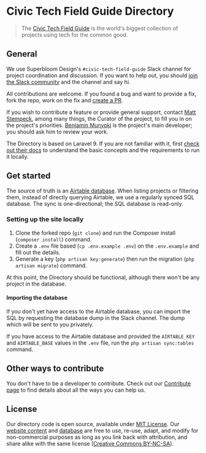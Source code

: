 # Civic Tech Field Guide Directory

> The [Civic Tech Field Guide](https://civictech.guide) is the world's biggest collection of projects using tech for the common good.

## General

We use Superbloom Design's `#civic-tech-field-guide` Slack channel for project coordination and discussion.
If you want to help out, you should [join the Slack community](https://simplysecure.slack.com) and the channel and say hi.

All contributions are welcome. If you found a bug and want to provide a fix, fork the repo, work on the fix and [create a PR](https://docs.github.com/en/github-ae@latest/pull-requests/collaborating-with-pull-requests/proposing-changes-to-your-work-with-pull-requests/creating-a-pull-request-from-a-fork).

If you wish to contribute a feature or provide general support, contact [Matt Stempeck](https://github.com/mstem), among many things, the Curator of the project, to fill you in on the project's priorities.
[Benjamin Munyoki](https://github.com/bmunyoki) is the project's main developer; you should ask him to review your work.

The Directory is based on Laravel 9.
If you are not familiar with it, first [check out their docs](https://laravel.com/docs/7.x/) to understand the basic concepts and the requirements to run it locally.

## Get started

The source of truth is an [Airtable database](https://airtable.com/shrfxjImCdCNw9p5U/tblELFP9tGX07UZDo).
When listing projects or filtering them, instead of directly querying Airtable, we use a regularly synced SQL database.
The sync is one-directional; the SQL database is read-only.

### Setting up the site locally

1. Clone the forked repo (`git clone`) and run the Composer install (`composer install`) command.
2. Create a `.env` file based (`cp .env.example .env`) on the `.env.example` and fill out the details.
3. Generate a key (`php artisan key:generate`) then run the migration (`php artisan migrate`) command.

At this point, the Directory should be functional, although there won't be any project in the database.

#### Importing the database

If you don't yet have access to the Airtable database, you can import the SQL by requesting the database dump in the Slack channel. The dump which will be sent to you privately.

If you have access to the Airtable database and provided the `AIRTABLE_KEY` and `AIRTABLE_BASE` values in the `.env` file, run the `php artisan sync:tables` command.

## Other ways to contribute

You don't have to be a developer to contribute. Check out our [Contribute page](https://civictech.guide/contribute/) to find details about all the ways you can help us.

## License

Our directory code is open source, available under [MIT License]([url](https://github.com/sprblm/CTFG?tab=MIT-1-ov-file#readme)). Our [website content]([[url](https://civictech.guide/)]) and [database]([url](https://directory.civictech.guide/)) are free to use, re-use, adapt, and modify for non-commercial purposes as long as you link back with attribution, and share alike with the same license ([Creative Commons BY-NC-SA]([url](https://creativecommons.org/licenses/by-nc-sa/4.0/deed.en))).
